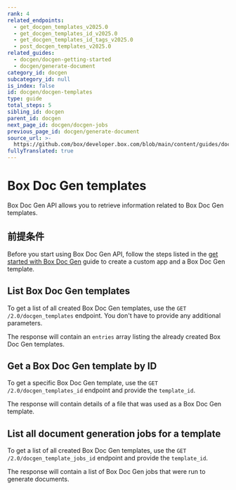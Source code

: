 ```yaml
---
rank: 4
related_endpoints:
  - get_docgen_templates_v2025.0
  - get_docgen_templates_id_v2025.0
  - get_docgen_templates_id_tags_v2025.0
  - post_docgen_templates_v2025.0
related_guides:
  - docgen/docgen-getting-started
  - docgen/generate-document
category_id: docgen
subcategory_id: null
is_index: false
id: docgen/docgen-templates
type: guide
total_steps: 5
sibling_id: docgen
parent_id: docgen
next_page_id: docgen/docgen-jobs
previous_page_id: docgen/generate-document
source_url: >-
  https://github.com/box/developer.box.com/blob/main/content/guides/docgen/docgen-templates.md
fullyTranslated: true
---
```

# Box Doc Gen templates

Box Doc Gen API allows you to retrieve information related to Box Doc Gen templates.

## 前提条件

Before you start using Box Doc Gen API, follow the steps listed in the [get started with Box Doc Gen][docgen-prerequisites] guide to create a custom app and a Box Doc Gen template.

## List Box Doc Gen templates

To get a list of all created Box Doc Gen templates, use the `GET /2.0/docgen_templates` endpoint. You don't have to provide any additional parameters.

<Samples id="get_docgen_templates_v2025.0">

</Samples>

The response will contain an `entries` array listing the already created Box Doc Gen templates.

## Get a Box Doc Gen template by ID

To get a specific Box Doc Gen template, use the `GET /2.0/docgen_templates_id` endpoint and provide the `template_id`.

<Samples id="get_docgen_templates_id_v2025.0">

</Samples>

The response will contain details of a file that was used as a Box Doc Gen template.

## List all document generation jobs for a template

To get a list of all created Box Doc Gen templates, use the `GET /2.0/docgen_template_jobs_id` endpoint and provide the `template_id`.

<Samples id="get_docgen_template_jobs_id_v2025.0">

</Samples>

The response will contain a list of Box Doc Gen jobs that were run to generate documents.

[docgen-prerequisites]: g://docgen/docgen-getting-started

